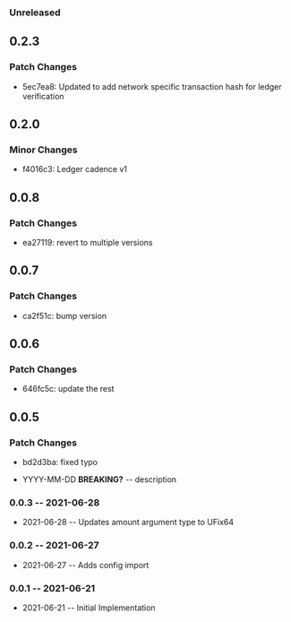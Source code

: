 ### Unreleased

## 0.2.3

### Patch Changes

- 5ec7ea8: Updated to add network specific transaction hash for ledger verification

## 0.2.0

### Minor Changes

- f4016c3: Ledger cadence v1

## 0.0.8

### Patch Changes

- ea27119: revert to multiple versions

## 0.0.7

### Patch Changes

- ca2f51c: bump version

## 0.0.6

### Patch Changes

- 646fc5c: update the rest

## 0.0.5

### Patch Changes

- bd2d3ba: fixed typo

- YYYY-MM-DD **BREAKING?** -- description

### 0.0.3 -- 2021-06-28

- 2021-06-28 -- Updates amount argument type to UFix64

### 0.0.2 -- 2021-06-27

- 2021-06-27 -- Adds config import

### 0.0.1 -- 2021-06-21

- 2021-06-21 -- Initial Implementation
